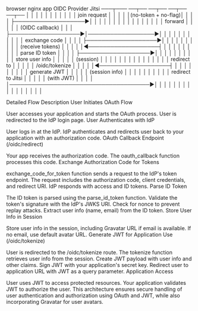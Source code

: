 browser               nginx               app               OIDC Provider         Jitsi
───┬───               ──┬──               ──┬──                ──┬──              ──┬──
   │                    │                   │                    │                  │
   │                    │                   │                    │                  │
   │    join request    │                   │                    │                  │
   │(no-token + no-flag)│                   │                    │                  │
   ├───────────────────▶│                   │                    │                  │
   │                    │                   │                    │                  │
   │                    │                   │                    │                  │
   │                    │      forward      │                    │                  │
   │                    │  (OIDC callback)  │                    │                  │
   ├───────────────────▶│──────────────────▶│                    │                  │
   │                    │                   │                    │                  │
   │                    │                   │   exchange code    │                  │
   │                    │                   ├───────────────────▶│                  │
   │                    │                   │                    │                  │
   │                    │                   │  (receive tokens)  │                  │
   │                    │                   │◀───────────────────┤                  │
   │                    │                   │                    │                  │
   │                    │                   │  parse ID token    │                  │
   │                    │                   ├───────────────────▶│                  │
   │                    │                   │                    │                  │
   │                    │                   │  store user info   │                  │
   │                    │                   │    (session)       │                  │
   │                    │                   │                    │                  │
   │                    │                   │                    │                  │
   │                    │                   │ redirect to        │                  │
   │                    │                   │  /oidc/tokenize    │                  │
   │                    │                   │◀───────────────────┤                  │
   │                    │                   │                    │                  │
   │                    │                   │ generate JWT       │                  │
   │                    │                   │   (session info)   │                  │
   │                    │                   │                    │                  │
   │                    │                   │ redirect to Jitsi  │                  │
   │                    │                   │  (with JWT)        │                  │
   │                    │                   │──────────────────────────────────────▶│
   │                    │                   │                    │                  │
   │                    │                   │                    │                  │
   │                    │                   │                    │                  │


Detailed Flow Description
User Initiates OAuth Flow

User accesses your application and starts the OAuth process.
User is redirected to the IdP login page.
User Authenticates with IdP

User logs in at the IdP.
IdP authenticates and redirects user back to your application with an authorization code.
OAuth Callback Endpoint (/oidc/redirect)

Your app receives the authorization code.
The oauth_callback function processes this code.
Exchange Authorization Code for Tokens

exchange_code_for_token function sends a request to the IdP's token endpoint.
The request includes the authorization code, client credentials, and redirect URI.
IdP responds with access and ID tokens.
Parse ID Token

The ID token is parsed using the parse_id_token function.
Validate the token's signature with the IdP's JWKS URI.
Check for nonce to prevent replay attacks.
Extract user info (name, email) from the ID token.
Store User Info in Session

Store user info in the session, including Gravatar URL if email is available.
If no email, use default avatar URL.
Generate JWT for Application Use (/oidc/tokenize)

User is redirected to the /oidc/tokenize route.
The tokenize function retrieves user info from the session.
Create JWT payload with user info and other claims.
Sign JWT with your application's secret key.
Redirect user to application URL with JWT as a query parameter.
Application Access

User uses JWT to access protected resources.
Your application validates JWT to authorize the user.
This architecture ensures secure handling of user authentication and authorization using OAuth and JWT, while also incorporating Gravatar for user avatars.